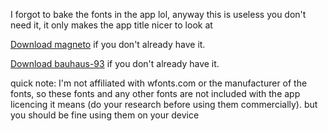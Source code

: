 I forgot to bake the fonts in the app lol, anyway this is useless you don't need it, it only makes the app title nicer to look at

[Download magneto](https://www.wfonts.com/font/magneto) if you don't already have it.

[Download bauhaus-93](https://www.wfonts.com/font/bauhaus-93) if you don't already have it.

quick note: I'm not affiliated with wfonts.com or the manufacturer of the fonts, so these fonts and any other fonts are not included with the app licencing 
it means (do your research before using them commercially). but you should be fine using them on your device
